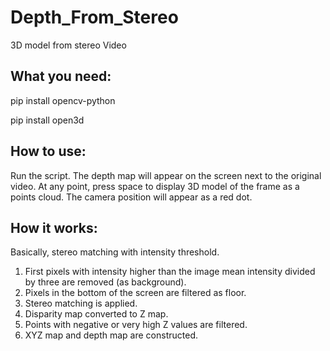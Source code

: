 # Depth_From_Stereo
3D model from stereo Video

## What you need:

pip install opencv-python

pip install open3d

## How to use:
Run the script. The depth map will appear on the screen next to the original video.
At any point, press space to display 3D model of the frame as a points cloud.
The camera position will appear as a red dot.

## How it works:
Basically, stereo matching with intensity threshold.
1) First pixels with intensity higher than the image mean intensity divided by three are removed (as background).
2) Pixels in the bottom of the screen are filtered as floor.
3) Stereo matching is applied.
4) Disparity map converted to Z map.
5) Points with negative or very high Z values are filtered.
6) XYZ map and depth map are constructed.
